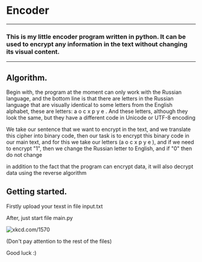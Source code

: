# Encoder 
---
### This is my little encoder program written in **python**. It can be used to encrypt any information in the text without changing its visual content.
---
## Algorithm.
Begin with, the program at the moment can only work with the Russian language, and the bottom line is that there are letters in the Russian language that are visually identical to some letters from the English alphabet, these are letters: a o c x p y e . And these letters, although they look the same, but they have a different code in Unicode or UTF-8 encoding

We take our sentence that we want to encrypt in the text, and we translate this cipher into binary code, then our task is to encrypt this binary code in our main text, and for this we take our letters (a o c x p y e ), and if we need to encrypt "1", then we change the Russian letter to English, and if "0" then do not change

in addition to the fact that the program can encrypt data, it will also decrypt data using the reverse algorithm


## Getting started.

Firstly upload your texst in file input.txt

After, just start file main.py

![xkcd.com/1570](https://media.tenor.com/_l_5p1vtSE0AAAAM/chiens-funnyanimals.gif)

(Don't pay attention to the rest of the files)

Good luck :)
